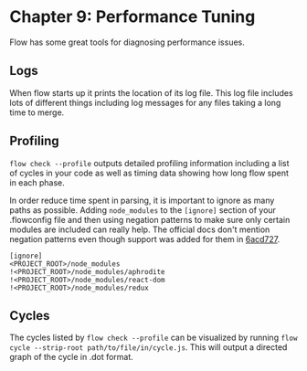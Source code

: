 # Chapter 9: Performance Tuning

Flow has some great tools for diagnosing performance issues.

## Logs

When flow starts up it prints the location of its log file. This log file
includes lots of different things including log messages for any files taking a
long time to merge.

## Profiling

`flow check --profile` outputs detailed profiling information including a list
of cycles in your code as well as timing data showing how long flow spent in
each phase.

In order reduce time spent in parsing, it is important to ignore as many paths
as possible. Adding `node_modules` to the `[ignore]` section of your .flowconfig
file and then using negation patterns to make sure only certain modules are
included can really help. The official docs don't mention negation patterns even
though support was added for them in
[6acd727](https://github.com/facebook/flow/commit/6acd727e4493af59d12e79b714de83b023321638).

```
[ignore]
<PROJECT_ROOT>/node_modules
!<PROJECT_ROOT>/node_modules/aphrodite
!<PROJECT_ROOT>/node_modules/react-dom
!<PROJECT_ROOT>/node_modules/redux
```

## Cycles

The cycles listed by `flow check --profile` can be visualized by running
`flow cycle --strip-root path/to/file/in/cycle.js`. This will output a directed
graph of the cycle in .dot format.
